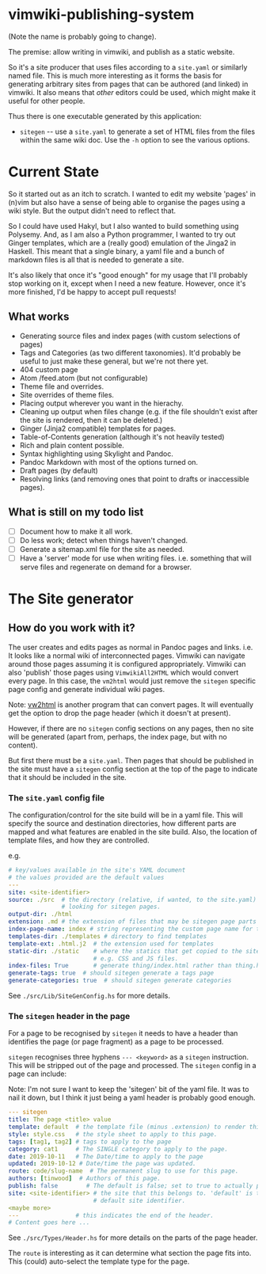 # vimwiki-publishing-system

(Note the name is probably going to change).

The premise: allow writing in vimwiki, and publish as a static website.

So it's a site producer that uses files according to a `site.yaml` or similarly
named file.  This is much more interesting as it forms the basis for generating
arbitrary sites from pages that can be authored (and linked) in vimwiki.  It
also means that *other* editors could be used, which might make it useful for
other people.

Thus there is one executable generated by this application:

* `sitegen` -- use a `site.yaml` to generate a set of HTML files from the files
  within the same wiki doc.  Use the `-h` option to see the various options.

# Current State

So it started out as an itch to scratch.  I wanted to edit my website 'pages'
in (n)vim but also have a sense of being able to organise the pages using
a wiki style.  But the output didn't need to reflect that.

So I could have used Hakyl, but I also wanted to build something using
Polysemy.  And, as I am also a Python programmer, I wanted to try out Ginger
templates, which are a (really good) emulation of the Jinga2 in Haskell.  This
meant that a single binary, a yaml file and a bunch of markdown files is all
that is needed to generate a site.

It's also likely that once it's "good enough" for my usage that I'll probably
stop working on it, except when I need a new feature.  However, once it's more
finished, I'd be happy to accept pull requests!

## What works

* Generating source files and index pages (with custom selections of pages)
* Tags and Categories (as two different taxonomies).  It'd probably be useful
  to just make these general, but we're not there yet.
* 404 custom page
* Atom /feed.atom (but not configurable)
* Theme file and overrides.
* Site overrides of theme files.
* Placing output wherever you want in the hierachy.
* Cleaning up output when files change (e.g. if the file shouldn't exist after
  the site is rendered, then it can be deleted.)
* Ginger (Jinja2 compatible) templates for pages.
* Table-of-Contents generation (although it's not heavily tested)
* Rich and plain content possible.
* Syntax highlighting using Skylight and Pandoc.
* Pandoc Markdown with most of the options turned on.
* Draft pages (by default)
* Resolving links (and removing ones that point to drafts or inaccessible
  pages).

## What is still on my todo list

  - [ ] Document how to make it all work.
  - [ ] Do less work; detect when things haven't changed.
  - [ ] Generate a sitemap.xml file for the site as needed.
  - [ ] Have a 'server' mode for use when writing files.  i.e. something that
        will serve files and regenerate on demand for a browser.

# The Site generator

## How do you work with it?

The user creates and edits pages as normal in Pandoc pages and links.  i.e. It
looks like a normal wiki of interconnected pages.  Vimwiki can navigate around
those pages assuming it is configured appropriately.  Vimwiki can also 'publish'
those pages using `VimwikiAll2HTML` which would convert every page.  In this
case, the `vm2html` would just remove the `sitegen` specific page config and
generate individual wiki pages.

Note: [vw2html](https://github.com/ajkavanagh/vw2html) is another program that
can convert pages.  It will eventually get the option to drop the page header
(which it doesn't at present).

However, if there are no `sitegen` config sections on any pages, then no site
will be generated (apart from, perhaps, the index page, but with no content).

But first there must be a `site.yaml`.  Then pages that should be published in
the site must have a `sitegen` config section at the top of the page to indicate
that it should be included in the site.

### The `site.yaml` config file

The configuration/control for the site build will be in a yaml file.  This will
specify the source and destination directories, how different parts are mapped
and what features are enabled in the site build.  Also, the location of template
files, and how they are controlled.


e.g.
```yaml
# key/values available in the site's YAML document
# the values provided are the default values
---
site: <site-identifier>
source: ./src  # the directory (relative, if wanted, to the site.yaml) to start
               # looking for sitegen pages.
output-dir: ./html
extension: .md # the extension of files that may be sitegen page parts
index-page-name: index # string representing the custom page name for the index
templates-dir: ./templates # directory to find templates
template-ext: .html.j2  # the extension used for templates
static-dir: ./static    # where the statics that get copied to the site live;
                        # e.g. CSS and JS files.
index-files: True       # generate thing/index.html rather than thing.html
generate-tags: true  # should sitegen generate a tags page
generate-categories: true  # should sitegen generate categories
```

See `./src/Lib/SiteGenConfig.hs` for more details.


### The `sitegen` header in the page

For a page to be recognised by `sitegen` it needs to have a header than
identifies the page (or page fragment) as a page to be processed.

`sitegen` recognises three hyphens `--- <keyword>` as a `sitegen` instruction.
This will be stripped out of the page and processed.  The `sitegen` config in
a page can include:

Note: I'm not sure I want to keep the 'sitegen' bit of the yaml file.  It was
to nail it down, but I think it just being a yaml header is probably good
enough.

```yaml
--- sitegen
title: The page <title> value
template: default  # the template file (minus .extension) to render this page with
style: style.css   # the style sheet to apply to this page.
tags: [tag1, tag2] # tags to apply to the page
category: cat1     # The SINGLE category to apply to the page.
date: 2019-10-11   # The Date/time to apply to the page
updated: 2019-10-12 # Date/time the page was updated.
route: code/slug-name  # The permanent slug to use for this page.
authors: [tinwood]  # Authors of this page.
publish: false        # The default is false; set to true to actually publish it.
site: <site-identifier> # the site that this belongs to. 'default' is the
                        # default site identifier.
<maybe more>
---                # this indicates the end of the header.
# Content goes here ...
```

See `./src/Types/Header.hs` for more details on the parts of the page header.

The `route` is interesting as it can determine what section the page fits into.
This (could) auto-select the template type for the page.
